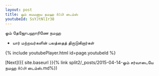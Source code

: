```yaml
---
layout: post
title: ஓம் சுயமனாய நமஹ ௧௦௮ டைம்ஸ்
youtubeId: SsYJtNlIr38
---
```

 
 
 ஓம் தேஜோபஹாரிணே நமஹ  
 
 -  யார் மற்றவர்களின் பலத்தைத் திருடுகிறார்கள் 
 
  
 
  
 
 
 
 
 
 


{% include youtubePlayer.html id=page.youtubeId %}
 
[Next]({{ site.baseurl }}{% link  split2/_posts/2015-04-14-ஓம் சர்வாடையே நமஹ ௧௦௮ டைம்ஸ்.md%})
 
